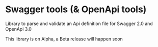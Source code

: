 Swagger tools (& OpenApi tools)
=======

Library to parse and validate an Api definition file for Swagger 2.0 and OpenApi 3.0

This library is on Alpha, a Beta release will happen soon
